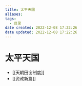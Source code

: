 ```yaml
---
title: 太平天国
aliases:
tags:
  - 目录
date created: 2022-12-08 17:22:26
date updated: 2022-12-08 17:22:26
---
```


# 太平天国

- [[天朝田亩制度]]
- [[资政新篇]]
